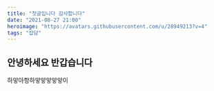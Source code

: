 ```yaml
---
title: "첫글입니다 감사합니다"
date: "2021-08-27 21:00"
heroimage: "https://avatars.githubusercontent.com/u/28949213?v=4"
tags: "잡담"
---
```


## 안녕하세요 반갑습니다

하앟아항하앟앟앟앟앟이
